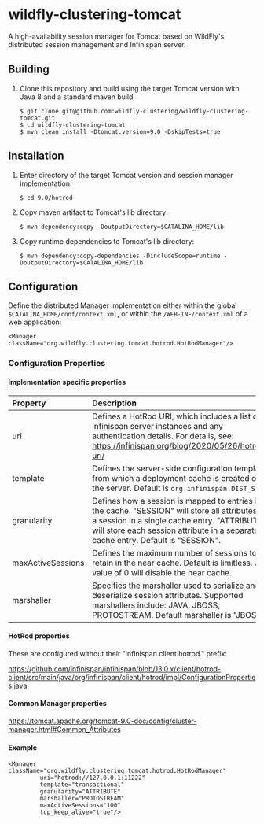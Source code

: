 # wildfly-clustering-tomcat

A high-availability session manager for Tomcat based on WildFly's distributed session management and Infinispan server.


## Building

1.	Clone this repository and build using the target Tomcat version with Java 8 and a standard maven build.

		$ git clone git@github.com:wildfly-clustering/wildfly-clustering-tomcat.git
		$ cd wildfly-clustering-tomcat
		$ mvn clean install -Dtomcat.version=9.0 -DskipTests=true

## Installation

1.	Enter directory of the target Tomcat version and session manager implementation:

		$ cd 9.0/hotrod

1.	Copy maven artifact to Tomcat's lib directory:

		$ mvn dependency:copy -DoutputDirectory=$CATALINA_HOME/lib

1.	Copy runtime dependencies to Tomcat's lib directory:

		$ mvn dependency:copy-dependencies -DincludeScope=runtime -DoutputDirectory=$CATALINA_HOME/lib

## Configuration

Define the distributed Manager implementation either within the global `$CATALINA_HOME/conf/context.xml`, or within the `/WEB-INF/context.xml` of a web application:

	<Manager className="org.wildfly.clustering.tomcat.hotrod.HotRodManager"/>

### Configuration Properties

#### Implementation specific properties

|Property|Description|
|:---|:---|
|uri|Defines a HotRod URI, which includes a list of infinispan server instances and any authentication details. For details, see: https://infinispan.org/blog/2020/05/26/hotrod-uri/|
|template|Defines the server-side configuration template from which a deployment cache is created on the server. Default is `org.infinispan.DIST_SYNC`.|
|granularity|Defines how a session is mapped to entries in the cache. "SESSION" will store all attributes of a session in a single cache entry.  "ATTRIBUTE" will store each session attribute in a separate cache entry.  Default is "SESSION".|
|maxActiveSessions|Defines the maximum number of sessions to retain in the near cache. Default is limitless. A value of 0 will disable the near cache.|
|marshaller|Specifies the marshaller used to serialize and deserialize session attributes.  Supported marshallers include: JAVA, JBOSS, PROTOSTREAM.  Default marshaller is "JBOSS".|

#### HotRod properties

These are configured without their "infinispan.client.hotrod." prefix:

https://github.com/infinispan/infinispan/blob/13.0.x/client/hotrod-client/src/main/java/org/infinispan/client/hotrod/impl/ConfigurationProperties.java

#### Common Manager properties

https://tomcat.apache.org/tomcat-9.0-doc/config/cluster-manager.html#Common_Attributes

#### Example

	<Manager className="org.wildfly.clustering.tomcat.hotrod.HotRodManager"
	         uri="hotrod://127.0.0.1:11222"
	         template="transactional"
	         granularity="ATTRIBUTE"
	         marshaller="PROTOSTREAM"
	         maxActiveSessions="100"
	         tcp_keep_alive="true"/>
